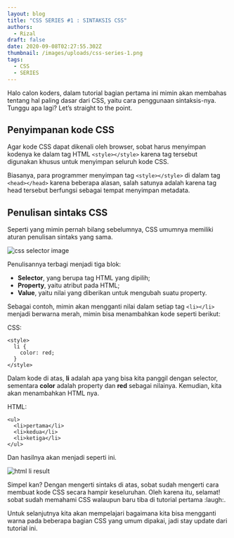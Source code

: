 ```yaml
---
layout: blog
title: "CSS SERIES #1 : SINTAKSIS CSS"
authors:
  - Rizal
draft: false
date: 2020-09-08T02:27:55.302Z
thumbnail: /images/uploads/css-series-1.png
tags:
  - CSS
  - SERIES
---
```

Halo calon koders, dalam tutorial bagian pertama ini mimin akan membahas tentang hal paling dasar dari CSS, yaitu cara penggunaan sintaksis-nya. Tunggu apa lagi? Let’s straight to the point.

## Penyimpanan kode CSS

Agar kode CSS dapat dikenali oleh browser, sobat harus menyimpan kodenya ke dalam tag HTML `<style></style>` karena tag tersebut digunakan khusus untuk menyimpan seluruh kode CSS.

Biasanya, para programmer menyimpan tag `<style></style>` di dalam tag `<head></head>` karena beberapa alasan, salah satunya adalah karena tag head tersebut berfungsi sebagai tempat menyimpan metadata.

## Penulisan sintaks CSS

Seperti yang mimin pernah bilang sebelumnya, CSS umumnya memiliki aturan penulisan sintaks yang sama.

![css selector image](/images/uploads/css-code-selector.png "css selector image")

Penulisannya terbagi menjadi tiga blok:

* **Selector**, yang berupa tag HTML yang dipilih;
* **Property**, yaitu atribut pada HTML;
* **Value**, yaitu nilai yang diberikan untuk mengubah suatu property.

Sebagai contoh, mimin akan mengganti nilai dalam setiap tag `<li></li>` menjadi berwarna merah, mimin bisa menambahkan kode seperti berikut:

CSS:

```
<style>
  li {
    color: red;
  }
</style>
```

Dalam kode di atas, **li** adalah apa yang bisa kita panggil dengan selector, sementara **color** adalah property dan **red** sebagai nilainya. Kemudian, kita akan menambahkan HTML nya.

HTML:

```
<ul>
  <li>pertama</li>
  <li>kedua</li>
  <li>ketiga</li>
</ul>
```

Dan hasilnya akan menjadi seperti ini.

![html li result](/images/uploads/screenshot_2.png "html li result")

Simpel kan? Dengan mengerti sintaks di atas, sobat sudah mengerti cara membuat kode CSS secara hampir keseluruhan. Oleh karena itu, selamat! sobat sudah memahami CSS walaupun baru tiba di tutorial pertama :laugh:.

Untuk selanjutnya kita akan mempelajari bagaimana kita bisa mengganti warna pada beberapa bagian CSS yang umum dipakai, jadi stay update dari tutorial ini.
